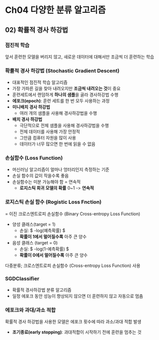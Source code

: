# Ch04 다양한 분류 알고리즘

## 02) 확률적 경사 하강법

### 점진적 학습

앞서 훈련한 모델을 버리지 않고, 새로운 데이터에 대해서만 조금씩 더 훈련하는 학습

### 확률적 경사 하강법 (Stochastic Gradient Descent)

- 대표적인 점진적 학습 알고리즘
- 가장 가파른 길을 찾아 내려오지만 **조금씩 내려오는 것**이 중요
- 훈련세트에서 랜덤하게 **하나의 샘플**을 골라 경사하강법 수행
- **에포크(epoch)**: 훈련 세트를 한 번 모두 사용하는 과정
- **미니배치 경사 하강법**
  - 여러 개의 샘플을 사용해 경사하강법을 수행
- **배치 경사 하강법**
  - 극단적으로 전체 샘플을 사용해 경사하강법을 수행
  - 전체 데이터를 사용해 가장 안정적
  - 그만큼 컴퓨터 자원을 많이 사용
  - 데이터가 너무 많으면 한 번에 읽을 수 없음

### 손실함수 (Loss Function)

- 머신러닝 알고리즘이 얼마나 엉터리인지 측정하는 기준
- 손실 함수의 값이 작을수록 좋음
- 손실함수는 미분 가능해야 함 = 연속적
  - **로지스틱 회귀 모델의 확률** 0~1 -> **연속적**

### 로지스틱 손실 함수 (Rogistic Loss Fnction)

= 이진 크로스엔트로피 손실함수 (Binary Cross-entropy Loss Function)

- 양성 클래스(target = 1)
  - 손실: $ -log(예측확률) $
  - **확률이 1에서 멀어질수록** 아주 큰 양수
- 음성 클래스 (target = 0)
  - 손실: $ -log(1-예측확률) $
  - **확률이 0에서 멀어질수록** 아주 큰 양수

다중분류; 크로스엔트로피 손실함수 (Cross-entropy Loss Function) 사용

### SGDClassifier

- 확률적 경사하강법 분류 알고리즘
- 일정 에포크 동안 성능이 향상되지 않으면 더 훈련하지 않고 자동으로 멈춤
  
### 에포크와 과대/과소 적합

확률적 경사 하강법을 사용한 모델은 에포크 횟수에 따라 과소/과대 적합 발생

- **조기종료(early stopping)**: 과대적합이 시작하기 전에 훈련을 멈추는 것
